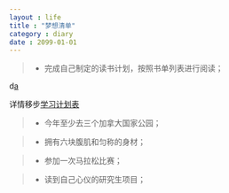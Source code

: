 ```yaml
---
layout : life
title : "梦想清单"
category : diary
date : 2099-01-01
---
```


> * 完成自己制定的读书计划，按照书单列表进行阅读；

d[a](_posts/animate.html)

详情移步[学习计划表](http://daodaoliang.github.io/work-list/)

> * 今年至少去三个加拿大国家公园；

> * 拥有六块腹肌和匀称的身材；

> * 参加一次马拉松比赛；

> * 读到自己心仪的研究生项目；


